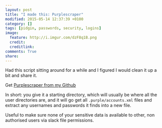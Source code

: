 ```yaml
---
layout: post
title: "I made this: Purplescraper"
modified: 2015-05-14 12:37:39 +0100
category: []
tags: [pidgin, passwords, security, logins]
image:
  feature: http://i.imgur.com/dzF8q1B.png
  credit: 
  creditlink: 
comments: True
share: 
---
```


Had this script sitting around for a while and I figured I would clean it up
a bit and share it. 

Get [Purplescraper from my Github](https://github.com/Svenito/purplescraper)

In short: you give it a starting directory, which will usually be where all the user
directories are, and it will go get all `.purple/accounts.xml` files and extract
any usernames and passwords it finds into a new file.

Useful to make sure none of your sensitive data is available to other, non
authorised users via slack file permissions.


